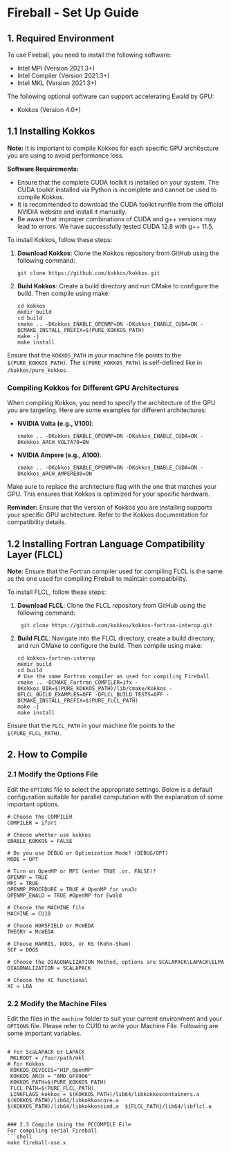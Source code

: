 # Fireball  - Set Up Guide

## 1. Required Environment 
To use Fireball, you need to install the following software:

- Intel MPI (Version 2021.3+)
- Intel Compiler  (Version 2021.3+)
- Intel MKL (Version 2021.3+)

The following optional software can support accelerating Ewald by GPU:
- Kokkos (Version 4.0+)

## 1.1 Installing Kokkos

**Note:** It is important to compile Kokkos for each specific GPU architecture you are using to avoid performance loss. 

**Software Requirements:**
- Ensure that the complete CUDA toolkit is installed on your system. The CUDA toolkit installed via Python is incomplete and cannot be used to compile Kokkos.
- It is recommended to download the CUDA toolkit runfile from the official NVIDIA website and install it manually.
- Be aware that improper combinations of CUDA and g++ versions may lead to errors. We have successfully tested CUDA 12.8 with g++ 11.5.

To install Kokkos, follow these steps:

1. **Download Kokkos**: Clone the Kokkos repository from GitHub using the following command:
   ```shell
   git clone https://github.com/kokkos/kokkos.git
   ```

2. **Build Kokkos**: Create a build directory and run CMake to configure the build. Then compile using make:
   ```shell
   cd kokkos
   mkdir build
   cd build
   cmake .. -DKokkos_ENABLE_OPENMP=ON -DKokkos_ENABLE_CUDA=ON -DCMAKE_INSTALL_PREFIX=$(PURE_KOKKOS_PATH)
   make -j
   make install
   ```

Ensure that the `KOKKOS_PATH` in your machine file points to the `$(PURE_KOKKOS_PATH)`. The `$(PURE_KOKKOS_PATH)` is self-defined like in `/kokkos/pure_kokkos`.

### Compiling Kokkos for Different GPU Architectures

When compiling Kokkos, you need to specify the architecture of the GPU you are targeting. Here are some examples for different architectures:

- **NVIDIA Volta (e.g., V100)**:
  ```shell
  cmake .. -DKokkos_ENABLE_OPENMP=ON -DKokkos_ENABLE_CUDA=ON -DKokkos_ARCH_VOLTA70=ON
  ```

- **NVIDIA Ampere (e.g., A100)**:
  ```shell
  cmake .. -DKokkos_ENABLE_OPENMP=ON -DKokkos_ENABLE_CUDA=ON -DKokkos_ARCH_AMPERE80=ON
  ```


Make sure to replace the architecture flag with the one that matches your GPU. This ensures that Kokkos is optimized for your specific hardware.

**Reminder:** Ensure that the version of Kokkos you are installing supports your specific GPU architecture. Refer to the Kokkos documentation for compatibility details.

## 1.2 Installing Fortran Language Compatibility Layer (FLCL)

**Note:** Ensure that the Fortran compiler used for compiling FLCL is the same as the one used for compiling Fireball to maintain compatibility.

To install FLCL, follow these steps:

1. **Download FLCL**: Clone the FLCL repository from GitHub using the following command:
   ```shell
    git clone https://github.com/kokkos/kokkos-fortran-interop.git
   ```

2. **Build FLCL**: Navigate into the FLCL directory, create a build directory, and run CMake to configure the build. Then compile using make:
   ```shell
   cd kokkos-fortran-interop
   mkdir build
   cd build
   # Use the same Fortran compiler as used for compiling Fireball
   cmake .. -DCMAKE_Fortran_COMPILER=ifx -DKokkos_DIR=$(PURE_KOKKOS_PATH)/lib/cmake/Kokkos -DFLCL_BUILD_EXAMPLES=OFF -DFLCL_BUILD_TESTS=OFF -DCMAKE_INSTALL_PREFIX=$(PURE_FLCL_PATH)
   make -j
   make install
   ```

Ensure that the `FLCL_PATH` in your machine file points to the `$(PURE_FLCL_PATH)`.

## 2. How to Compile

### 2.1 Modify the Options File
Edit the `OPTIONS` file to select the appropriate settings. Below is a default configuration suitable for parallel computation with the explanation of some important options.

```plaintext
# Choose the COMPILER
COMPILER = ifort

# Choose whether use kokkos
ENABLE_KOKKOS = FALSE

# Do you use DEBUG or Optimization Mode? (DEBUG/OPT)
MODE = OPT

# Turn on OpenMP or MPI (enter TRUE .or. FALSE)?
OPENMP = TRUE
MPI = TRUE
OPENMP_PROCEDURE = TRUE # OpenMP for vna3c
OPENMP_EWALD = TRUE #OpenMP for Ewald

# Choose the MACHINE file
MACHINE = CU10

# Choose HORSFIELD or McWEDA
THEORY = McWEDA

# Choose HARRIS, DOGS, or KS (Kohn-Sham)
SCF = DOGS

# Choose the DIAGONALIZATION Method, options are SCALAPACK\LAPACK\ELPA
DIAGONALIZATION = SCALAPACK

# Choose the XC functional
XC = LDA
```

### 2.2 Modify the Machine Files
Edit the files in the `machine` folder to suit your current environment and your `OPTIONS` file.  Please refer to CU10 to write your Machine File. Following are some important variables.

```plaintext

# For ScaLAPACK or LAPACK
 MKLROOT = /Your/path/mkl
# For Kokkos
 KOKKOS_DEVICES="HIP,OpenMP"
 KOKKOS_ARCH = "AMD_GFX906"
 KOKKOS_PATH=$(PURE_KOKKOS_PATH)
 FLCL_PATH=$(PURE_FLCL_PATH)
 LINKFLAGS_kokkos = $(KOKKOS_PATH)/lib64/libkokkoscontainers.a  $(KOKKOS_PATH)/lib64/libkokkoscore.a $(KOKKOS_PATH)/lib64/libkokkossimd.a  ${FLCL_PATH}/lib64/libflcl.a 
```

```

### 2.3 Compile Using the PCCOMPILE File
For compiling serial Fireball
```shell
make fireball-ase.x
```
